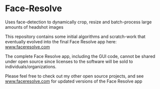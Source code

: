 # Face-Resolve
Uses face-detection to dynamically crop, resize and batch-process large amounts of headshot images

This repository contains some initial algorithms and scratch-work that eventually evolved into the final Face Resolve app here: www.faceresolve.com

The complete Face Resolve app, including the GUI code, cannot be shared under open source since licenses to the software will be sold to individuals/organizations. 

Please feel free to check out my other open source projects, and see www.faceresolve.com for updated versions of the Face Resolve app
